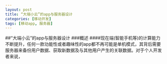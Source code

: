 ```yaml
---
layout: post
title: “大端小云”的app与服务器设计
categories: [移动开发]
tags: [移动app, 服务器]
---
```


##“大端小云”的app与服务器设计
###概述
####现在端(智能手机等)的计算能力不断提升，任何一款功能性或者趣味性的app都不再可能是单机模式，其背后需要服务器来备份用户数据、获取新数据及与其他用户产生的关联数据。对于个人开发者来说，